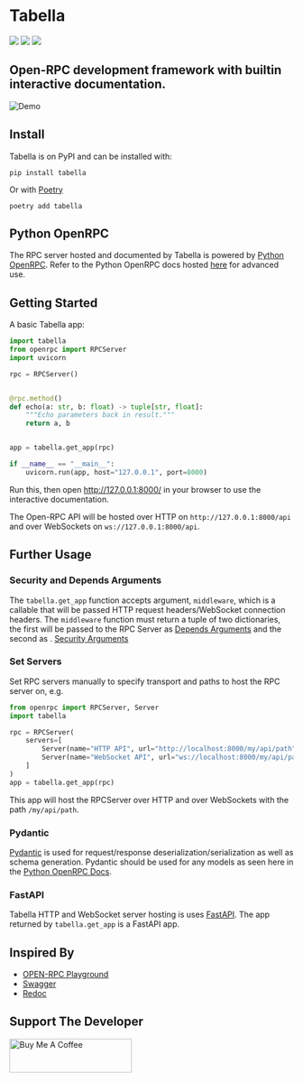 # Tabella

![](https://img.shields.io/badge/License-ApacheV2-blue.svg)
![](https://img.shields.io/badge/code%20style-black-000000.svg)
![](https://img.shields.io/pypi/v/tabella.svg)

## Open-RPC development framework with builtin interactive documentation.

![Demo](https://gitlab.com/mburkard/tabella/-/raw/main/docs/demo.png)

## Install

Tabella is on PyPI and can be installed with:

```shell
pip install tabella
```

Or with [Poetry](https://python-poetry.org/)

```shell
poetry add tabella
```

## Python OpenRPC

The RPC server hosted and documented by Tabella is powered
by [Python OpenRPC](https://gitlab.com/mburkard/openrpc). Refer to the Python OpenRPC
docs hosted [here](https://python-openrpc.burkard.cloud/) for advanced use.

## Getting Started

A basic Tabella app:

```python
import tabella
from openrpc import RPCServer
import uvicorn

rpc = RPCServer()


@rpc.method()
def echo(a: str, b: float) -> tuple[str, float]:
    """Echo parameters back in result."""
    return a, b


app = tabella.get_app(rpc)

if __name__ == "__main__":
    uvicorn.run(app, host="127.0.0.1", port=8000)
```

Run this, then open http://127.0.0.1:8000/ in your browser to use the interactive
documentation.

The Open-RPC API will be hosted over HTTP on `http://127.0.0.1:8000/api` and over
WebSockets on `ws://127.0.0.1:8000/api`.

## Further Usage

### Security and Depends Arguments

The `tabella.get_app` function accepts argument, `middleware`, which is a callable that
will be passed HTTP request headers/WebSocket connection headers. The `middleware`
function must return a tuple of two dictionaries, the first will be passed to the
RPC Server as
[Depends Arguments](https://python-openrpc.burkard.cloud/security/depends_arguments)
and the second as .
[Security Arguments](https://python-openrpc.burkard.cloud/security/schemes)

### Set Servers

Set RPC servers manually to specify transport and paths to host the RPC server on, e.g.

```python
from openrpc import RPCServer, Server
import tabella

rpc = RPCServer(
    servers=[
        Server(name="HTTP API", url="http://localhost:8000/my/api/path"),
        Server(name="WebSocket API", url="ws://localhost:8000/my/api/path"),
    ]
)
app = tabella.get_app(rpc)
```

This app will host the RPCServer over HTTP and over WebSockets with the
path `/my/api/path`.

### Pydantic

[Pydantic](https://docs.pydantic.dev/latest/) is used for request/response
deserialization/serialization as well as schema generation. Pydantic should be used for
any models as seen here in
the [Python OpenRPC Docs](https://python-openrpc.burkard.cloud/basics#pydantic-for-data-models).

### FastAPI

Tabella HTTP and WebSocket server hosting is uses
[FastAPI](https://fastapi.tiangolo.com/). The app returned by `tabella.get_app` is a
FastAPI app.

## Inspired By

- [OPEN-RPC Playground](https://playground.open-rpc.org/)
- [Swagger](https://swagger.io/)
- [Redoc](https://github.com/Redocly/redoc)

## Support The Developer

<a href="https://www.buymeacoffee.com/mburkard" target="_blank">
  <img src="https://cdn.buymeacoffee.com/buttons/v2/default-blue.png"
       width="217"
       height="60"
       alt="Buy Me A Coffee">
</a>
